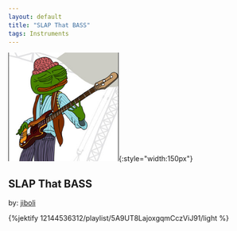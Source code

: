 ```yaml
---
layout: default
title: "SLAP That BASS"
tags: Instruments
---
```

![Pepe](/assets/img/bass.png){:style="width:150px"}
## SLAP That BASS
by: [jiboli](https://open.spotify.com/user/12144536312)



{%jektify 12144536312/playlist/5A9UT8LajoxgqmCczViJ91/light %}